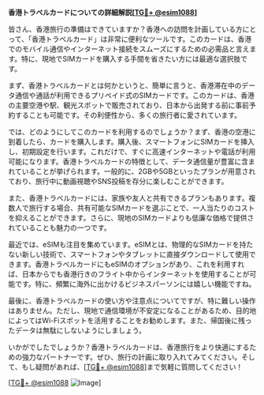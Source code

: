 **香港トラベルカードについての詳細解説[[TG💪+ @esim1088](https://t.me/s/esim1088)]**

皆さん、香港旅行の準備はできていますか？香港への訪問を計画している方にとって、「香港トラベルカード」は非常に便利なツールです。このカードは、香港でのモバイル通信やインターネット接続をスムーズにするための必需品と言えます。特に、現地でSIMカードを購入する手間を省きたい方には最適な選択肢です。

まず、香港トラベルカードとは何かというと、簡単に言うと、香港滞在中のデータ通信や通話が利用できるプリペイド式のSIMカードです。このカードは、香港の主要空港や駅、観光スポットで販売されており、日本から出発する前に事前予約することも可能です。その利便性から、多くの旅行者に愛されています。

では、どのようにしてこのカードを利用するのでしょうか？まず、香港の空港に到着したら、カードを購入します。購入後、スマートフォンにSIMカードを挿入し、初期設定を行います。これだけで、すぐに高速インターネットや電話が利用可能になります。香港トラベルカードの特徴として、データ通信量が豊富に含まれていることが挙げられます。一般的に、2GBや5GBといったプランが用意されており、旅行中に動画視聴やSNS投稿を存分に楽しむことができます。

また、香港トラベルカードには、家族や友人と共有できるプランもあります。複数人で旅行する場合、共有可能なSIMカードを選ぶことで、一人当たりのコストを抑えることができます。さらに、現地のSIMカードよりも低廉な価格で提供されていることも魅力の一つです。

最近では、eSIMも注目を集めています。eSIMとは、物理的なSIMカードを持たない新しい技術で、スマートフォンやタブレットに直接ダウンロードして使用できます。香港トラベルカードにもeSIMのオプションがあり、これを利用すれば、日本からでも香港行きのフライト中からインターネットを使用することが可能です。特に、頻繁に海外に出かけるビジネスパーソンには嬉しい機能ですね。

最後に、香港トラベルカードの使い方や注意点についてですが、特に難しい操作はありません。ただし、現地で通信環境が不安定になることがあるため、目的地によってはWi-Fiスポットを活用することをお勧めします。また、帰国後に残ったデータは無駄にしないようにしましょう。

いかがでしたでしょうか？香港トラベルカードは、香港旅行をより快適にするための強力なパートナーです。ぜひ、旅行の計画に取り入れてみてください。そして、もし疑問があれば、[[TG💪+ @esim1088](https://t.me/s/esim1088)]まで気軽に質問してください！

[[TG💪+ @esim1088](https://t.me/s/esim1088) ![Image](https://i.postimg.cc/Y0z9fWf4/image.png)]
